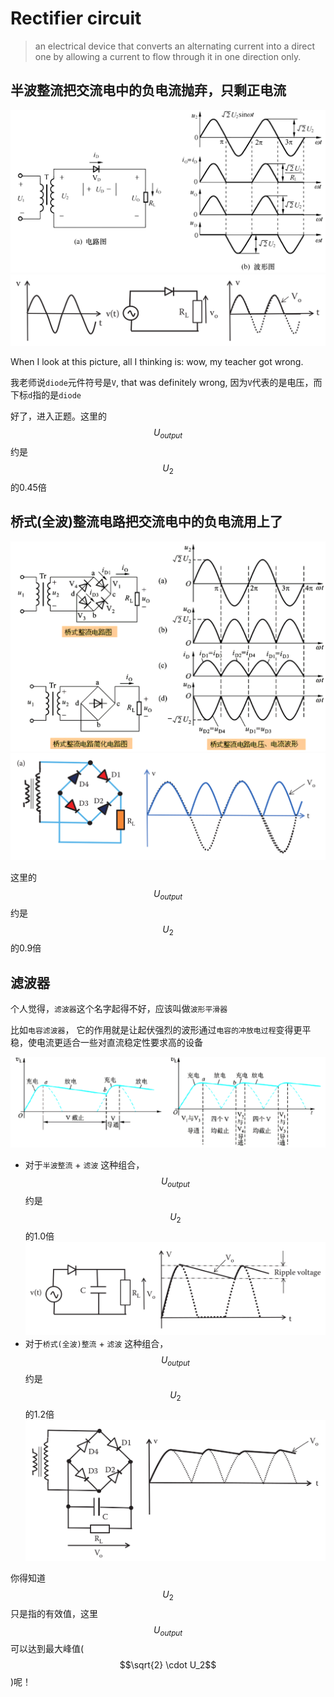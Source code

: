 # Rectifier circuit

> an electrical device that converts an alternating current into a direct one by allowing a current to flow through it in one direction only.

## 半波整流把交流电中的负电流抛弃，只剩正电流

![](../../../.gitbook/assets/banbo_zhengliu_dianlu%20%281%29.png) ![](../../../.gitbook/assets/Half%20-Wave%20Rectifiers.png)

When I look at this picture, all I thinking is: wow, my teacher got wrong.

我老师说`diode`元件符号是`V`, that was definitely wrong, 因为`V`代表的是电压，而下标`d`指的是`diode`

好了，进入正题。这里的 $$U_{output}$$ 约是 $$U_2$$ 的0.45倍

## 桥式\(全波\)整流电路把交流电中的负电流用上了

![](../../../.gitbook/assets/qiaoshi_zhengliu_dianlu%20%281%29.png) ![](../../../.gitbook/assets/Full%20-Wave%20Rectifiers.png)

这里的 $$U_{output}$$ 约是 $$U_2$$ 的0.9倍

## 滤波器

个人觉得，`滤波器`这个名字起得不好，应该叫做`波形平滑器`

比如`电容滤波器`， 它的作用就是让起伏强烈的波形通过`电容的冲放电过程`变得更平稳，使电流更适合一些对直流稳定性要求高的设备

![](../../../.gitbook/assets/lvbo_wave%20%281%29.png)

* 对于`半波整流` + `滤波` 这种组合，$$U_{output}$$ 约是 $$U_2$$ 的1.0倍 ![](../../../.gitbook/assets/Half-wave%20rectifier%20with%20capacitor%20smoothing.png)
* 对于`桥式(全波)整流` + `滤波` 这种组合，$$U_{output}$$ 约是 $$U_2$$ 的1.2倍 ![](../../../.gitbook/assets/Full-wave%20rectifier%20with%20a%20smoothing%20capacitor.png)

你得知道 $$U_2$$ 只是指的有效值，这里 $$U_{output}$$ 可以达到最大峰值\($$\sqrt{2} \cdot U_2$$\)呢！

